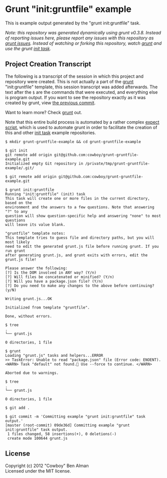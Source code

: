 # Grunt "init:gruntfile" example

This is example output generated by the "grunt init:gruntfile" task.

_Note: this repository was generated dynamically using grunt v0.3.8. Instead of
reporting issues here, please report any issues with this repository as
[grunt issues][issues]. Instead of watching or forking this repository,
watch [grunt][grunt] and use the grunt [init task][init]._

## Project Creation Transcript
The following is a transcript of the session in which this project and
repository were created. This is not actually a part of the [grunt][grunt]
"init:gruntfile" template, this session transcript was added afterwards. The
text after the `$` are the commands that were executed, and everything else is
program output. If you want to see the repository exactly as it was created by
grunt, view [the previous commit][prev].

Want to learn more? Check [grunt][grunt] out.

[grunt]: https://github.com/cowboy/grunt
[issues]: https://github.com/cowboy/grunt/issues
[init]: https://github.com/cowboy/grunt/blob/master/docs/task_init.md
[expect]: https://github.com/cowboy/grunt/blob/master/dev/init.exp
[prev]: https://github.com/cowboy/grunt-gruntfile-example/tree/HEAD~1

Note that this entire build process is automated by a rather complex [expect
script][expect], which is used to automate grunt in order to facilitate the
creation of this and other [init task][init] example repositories.

```
$ mkdir grunt-gruntfile-example && cd grunt-gruntfile-example

$ git init
git remote add origin git@github.com:cowboy/grunt-gruntfile-example.git
Initialized empty Git repository in /private/tmp/grunt-gruntfile-example/.git/

$ git remote add origin git@github.com:cowboy/grunt-gruntfile-example.git

$ grunt init:gruntfile
Running "init:gruntfile" (init) task
This task will create one or more files in the current directory, based on the
environment and the answers to a few questions. Note that answering "?" to any
question will show question-specific help and answering "none" to most questions
will leave its value blank.

"gruntfile" template notes:
This template tries to guess file and directory paths, but you will most likely
need to edit the generated grunt.js file before running grunt. If you run grunt
after generating grunt.js, and grunt exits with errors, edit the grunt.js file!

Please answer the following:
[?] Is the DOM involved in ANY way? (Y/n) 
[?] Will files be concatenated or minified? (Y/n) 
[?] Will you have a package.json file? (Y/n) 
[?] Do you need to make any changes to the above before continuing? (y/N) 

Writing grunt.js...OK

Initialized from template "gruntfile".

Done, without errors.

$ tree
.
└── grunt.js

0 directories, 1 file

$ grunt
Loading "grunt.js" tasks and helpers...ERROR
>> TaskError: Unable to read "package.json" file (Error code: ENOENT).
<WARN> Task "default" not found. Use --force to continue. </WARN>

Aborted due to warnings.

$ tree
.
└── grunt.js

0 directories, 1 file

$ git add .

$ git commit -m 'Committing example "grunt init:gruntfile" task output.'
[master (root-commit) 09de36d] Committing example "grunt init:gruntfile" task output.
 1 files changed, 58 insertions(+), 0 deletions(-)
 create mode 100644 grunt.js

```

## License
Copyright (c) 2012 "Cowboy" Ben Alman  
Licensed under the MIT license.

